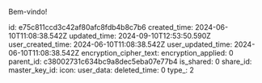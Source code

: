Bem-vindo!

id: e75c811ccd3c42af80afc8fdb4b8c7b6
created_time: 2024-06-10T11:08:38.542Z
updated_time: 2024-09-10T12:53:50.590Z
user_created_time: 2024-06-10T11:08:38.542Z
user_updated_time: 2024-06-10T11:08:38.542Z
encryption_cipher_text: 
encryption_applied: 0
parent_id: c38002731c634bc9a8dec5eba07e77b4
is_shared: 0
share_id: 
master_key_id: 
icon: 
user_data: 
deleted_time: 0
type_: 2